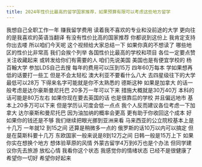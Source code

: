 ```yaml
---
title: 2024年性价比最高的留学国家推荐，如果预算有限可以考虑这些地方留学
---
```

我想自己全职工作一年
赚我留学费用
读着我不喜欢的专业和没前途的大学
更向往的是我喜欢的英语当翻译
有没有性价比高的国家推荐
你都说到这份上
我肯定支持你出去喽
所以咱们今天呢
这个视频给大家总结一下
如果你真的不想读了
哪些地区的性价比非常高
我们会挨个列举
各国性价比最高的学校和项目
各位一定要点赞关注收藏起来
或转发给你们有需要的人
咱们先说美国
美国也是有便宜学校的
杨百翰大学
参加LDS自己去搜
每年的费用可以压到15万
四年60万每本
学如果想再低的话要打一些工
但是不会太轻松
澳大利亚不要看什么八大
去四星级往下的大学最低可以28万
下得来名字可能就是你不太熟悉的
德斯这种
如果是加拿大
的话一般考虑是达尔豪斯曼尼托巴
20多万一年可以下来
措施大概就是30万40万
本科的话可能是80万左右
如果你现在要去英国的话
也是很靠后的学校
并且偏远地市
基本上20多万可以下来
但是学历认可度会低一点点
我个人反而建议各位考虑一下加拿大
达尔豪斯和曼尼托巴
因为油加纳的概率会更高
更有助于你收回这个成本
好如果你的钱还是不够
我们继续把眼光挪到亚洲来看
马来西亚的公立院校基本上是十几万
一年就12 到15之间
还算是稍微多一点的
俄罗斯的话10万以内可以搞定
但是在莫斯科要十几万
东欧国家一般来说是8到12万之间
日韩一般是15万上下
如果你实在想换个地方
想体验草原的风情
外蒙古留学4万到6万也是个办法
但同学建议你先去旅游
放松心情
我看你这个状态
我感觉你的情绪状态
已经不是很健康了
希望你一切好
希望你好起来
